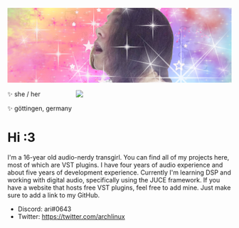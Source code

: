 ![](https://raw.githubusercontent.com/sylveon-ari/sylveon-ari/main/aribanner.png)

<img align="right" src="https://avatars2.githubusercontent.com/u/68156346?s=460&u=89aa31c280442fdf34835e405c43b95c5daba275&v=4" width=350px/>

✨ she / her

✨ göttingen, germany

# Hi :3

I'm a 16-year old audio-nerdy transgirl. You can find all of my projects here, most of which are VST plugins. I have four years of audio experience and about five years of development experience. Currently I'm learning DSP and working with digital audio, specifically using the JUCE framework. If you have a website that hosts free VST plugins, feel free to add mine. Just make sure to add a link to my GitHub.

- Discord: аri#0643
- Twitter: https://twitter.com/archIinux
